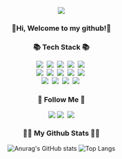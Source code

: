 <div align="center">
<img src="https://capsule-render.vercel.app/api?type=transparent&color=000&height=300&section=header&text=💻%20Jungi&fontSize=90&fontColor=FFFFFF" />
</div>
<h3 align="center">👋Hi, Welcome to my github!👋
<h3 align="center">📚 Tech Stack 📚</h3>
<p align="center">
  <img src="https://img.shields.io/badge/C++-00599C?style=flat-square&logo=C%2B%2B&logoColor=white"/></a>&nbsp 
  <img src="https://img.shields.io/badge/Java-007396?style=flat-square&logo=Java&logoColor=white"/></a>&nbsp
  <img src="https://img.shields.io/badge/Python-3766AB?style=flat-square&logo=Python&logoColor=white"/></a>&nbsp 
  <img src="https://img.shields.io/badge/Typescript-3178C6?style=flat-square&logo=Typescript&logoColor=white"/></a>&nbsp 
  <img src="https://img.shields.io/badge/KaliLinux-557C94?style=flat-square&logo=KailLinux&logoColor=white"/></a>&nbsp 
  <br>
  <img src="https://img.shields.io/badge/Mysql-E6B91E?style=flat-square&logo=MySql&logoColor=white"/></a>&nbsp 
  <img src="https://img.shields.io/badge/Flask-000000?style=flat-square&logo=Flask&logoColor=white"/></a>&nbsp 
  <img src="https://img.shields.io/badge/Express-000000?style=flat-square&logo=Express&logoColor=white"/></a>&nbsp 
  <img src="https://img.shields.io/badge/Node.js-339933?style=flat-square&logo=Node.js&logoColor=white"/></a>&nbsp 
  <img src="https://img.shields.io/badge/Docker-2496ED?style=flat-square&logo=Docker&logoColor=white"/></a>&nbsp 
   <br>
  <img src="https://img.shields.io/badge/Nginx-009639?style=flat-square&logo=Nginx&logoColor=white"/></a>&nbsp 
  <img src="https://img.shields.io/badge/Figma-F24E1E?style=flat-square&logo=Figma&logoColor=white"/></a>&nbsp 
    <img src="https://img.shields.io/badge/Ubuntu-E95420?style=flat-square&logo=Ubuntu&logoColor=white"/></a>&nbsp
    <img src="https://img.shields.io/badge/StyledComponents-DB7093?style=flat-square&logo=StyledComponents&logoColor=white"/></a>&nbsp
</p>

<h3 align="center">🌈 Follow Me 🌈</h3>
<p align="center">
   <a href="https://discord.gg/CFhjF5Jq"><img src="https://img.shields.io/badge/Discord-5865F2?style=flat-square&logo=Discord&logoColor=white&link=[https://discord.com/channels/juunggi](https://discord.gg/CFhjF5Jq)"/></a>
  <a href="https://www.instagram.com/rickyqop/"><img src="https://img.shields.io/badge/Instagram-E4405F?style=flat-square&logo=Instagram&logoColor=white&link=https://www.instagram.com/hye_inisfree/"/></a>&nbsp
  <a href="noob3er@gmail.com"><img src="https://img.shields.io/badge/Gmail-d14836?style=flat-square&logo=Gmail&logoColor=white&link=noob3er@gmail.com"/></a>
</p>
<h3 align="center">👩‍💻 My Github Stats 👩‍💻</h3>
<div align="center">

![Anurag's GitHub stats](https://github-readme-stats.vercel.app/api?username=noob3er&show_icons=true&theme=radical)
![Top Langs](https://github-readme-stats.vercel.app/api/top-langs/?username=noob3er&layout=compact&show_icons=true&theme=radical)
</div>
